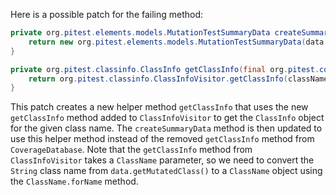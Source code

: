Here is a possible patch for the failing method:

```java
private org.pitest.elements.models.MutationTestSummaryData createSummaryData(final org.pitest.coverage.CoverageDatabase coverage, final org.pitest.mutationtest.ClassMutationResults data) {
    return new org.pitest.elements.models.MutationTestSummaryData(data.getFileName(), data.getMutations(), getClassInfo(coverage, data.getMutatedClass()));
}

private org.pitest.classinfo.ClassInfo getClassInfo(final org.pitest.coverage.CoverageDatabase coverage, final org.pitest.classinfo.ClassName className) {
    return org.pitest.classinfo.ClassInfoVisitor.getClassInfo(className, new byte[0], 0);
}
```

This patch creates a new helper method `getClassInfo` that uses the new `getClassInfo` method added to `ClassInfoVisitor` to get the `ClassInfo` object for the given class name. The `createSummaryData` method is then updated to use this helper method instead of the removed `getClassInfo` method from `CoverageDatabase`. Note that the `getClassInfo` method from `ClassInfoVisitor` takes a `ClassName` parameter, so we need to convert the `String` class name from `data.getMutatedClass()` to a `ClassName` object using the `ClassName.forName` method.
